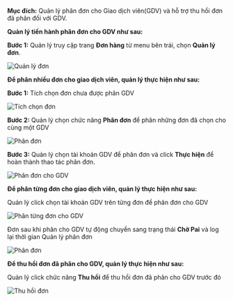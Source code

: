 **Mục đích:** Quản lý phân đơn cho Giao dịch viên(GDV) và hỗ trợ thu hồi đơn đã phân đối với GDV.

**Quản lý tiến hành phân đơn cho GDV như sau:**

**Bước 1:** Quản lý truy cập trang **Đơn hàng** từ menu bên trái, chọn **Quản lý đơn**.

![Quản lý đơn](https://user-images.githubusercontent.com/75475064/105478067-46c46e80-5cd5-11eb-925b-fb42ef87f9a9.png)


**Để phân nhiều đơn cho giao dịch viên, quản lý thực hiện như sau:**

**Bước 1:** Tích chọn đơn chưa được phân GDV

![Tích chọn đơn](https://user-images.githubusercontent.com/75475064/105479376-f64e1080-5cd6-11eb-96cf-83112e3969b7.png)

**Bước 2:** Quản lý chọn chức năng **Phân đơn** để phân những đơn đã chọn cho cùng một GDV

![Phân đơn](https://user-images.githubusercontent.com/75475064/105479496-1aa9ed00-5cd7-11eb-9e7e-401c42da8bb4.png)

**Bước 3:** Quản lý chọn tài khoản GDV để phân đơn và click **Thực hiện** để hoàn thành thao tác phân đơn.

![Phân đơn cho GDV](https://user-images.githubusercontent.com/75475064/105479805-7ffdde00-5cd7-11eb-9770-5c4973d04640.png)


**Để phân từng đơn cho giao dịch viên, quản lý thực hiện như sau:**

Quản lý click chọn tài khoản GDV trên từng đơn để phân đơn cho GDV

![Phân từng đơn cho GDV](https://user-images.githubusercontent.com/75475064/105479986-bf2c2f00-5cd7-11eb-9e41-4918b64d9860.png)

Đơn sau khi phân cho GDV tự động chuyển sang trạng thái **Chờ Pai** và log lại thời gian Quản lý phân đơn 

![Phân đơn](https://user-images.githubusercontent.com/75475064/105480496-65783480-5cd8-11eb-928c-5604e41f0f7f.png)


**Để thu hồi đơn đã phân cho GDV, quản lý thực hiện như sau:**

Quản lý click chức năng **Thu hồi** để thu hồi đơn đã phân cho GDV trước đó

![Thu hồi đơn](https://user-images.githubusercontent.com/75475064/105480837-d7507e00-5cd8-11eb-8745-6c26e3c1c242.png)
